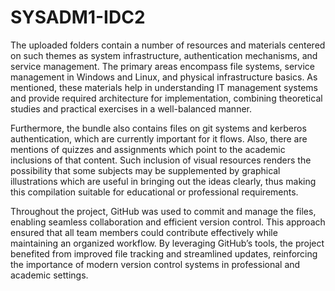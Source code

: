 # SYSADM1-IDC2

The uploaded folders contain a number of resources and materials centered on such themes as system infrastructure, authentication mechanisms, and service management. The primary areas encompass file systems, service management in Windows and Linux, and physical infrastructure basics. As mentioned, these materials help in understanding IT management systems and provide required architecture for implementation, combining theoretical studies and practical exercises in a well-balanced manner.

Furthermore, the bundle also contains files on git systems and kerberos authentication, which are currently important for it flows. Also, there are mentions of quizzes and assignments which point to the academic inclusions of that content. Such inclusion of visual resources renders the possibility that some subjects may be supplemented by graphical illustrations which are useful in bringing out the ideas clearly, thus making this compilation suitable for educational or professional requirements.

Throughout the project, GitHub was used to commit and manage the files, enabling seamless collaboration and efficient version control. This approach ensured that all team members could contribute effectively while maintaining an organized workflow. By leveraging GitHub’s tools, the project benefited from improved file tracking and streamlined updates, reinforcing the importance of modern version control systems in professional and academic settings.
